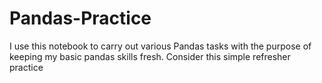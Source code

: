 # Pandas-Practice
I use this notebook to carry out various Pandas tasks with the purpose of keeping my basic pandas skills fresh. Consider this simple refresher practice
